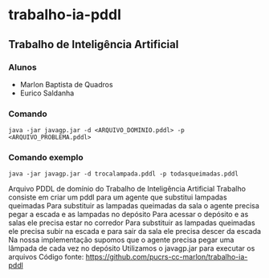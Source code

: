 # trabalho-ia-pddl
## Trabalho de Inteligência Artificial
### Alunos
- Marlon Baptista de Quadros
- Eurico Saldanha

### Comando
```
java -jar javagp.jar -d <ARQUIVO_DOMINIO.pddl> -p <ARQUIVO_PROBLEMA.pddl>
```

### Comando exemplo
```
java -jar javagp.jar -d trocalampada.pddl -p todasqueimadas.pddl
```

Arquivo PDDL de domínio do Trabalho de Inteligência Artificial
Trabalho consiste em criar um pddl para um agente que substitui lampadas queimadas
Para substituir as lampadas queimadas da sala o agente precisa pegar a escada e as lampadas no depósito
Para acessar o depósito e as salas ele precisa estar no corredor
Para substituir as lampadas queimadas ele precisa subir na escada e para sair da sala ele precisa descer da escada
Na nossa implementação supomos que o agente precisa pegar uma lâmpada de cada vez no depósito
Utilizamos o javagp.jar para executar os arquivos
Código fonte: https://github.com/pucrs-cc-marlon/trabalho-ia-pddl
